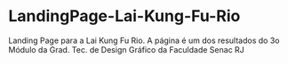 # LandingPage-Lai-Kung-Fu-Rio
Landing Page para a Lai Kung Fu Rio. A página é um dos resultados do 3o Módulo da Grad. Tec. de Design Gráfico da Faculdade Senac RJ
